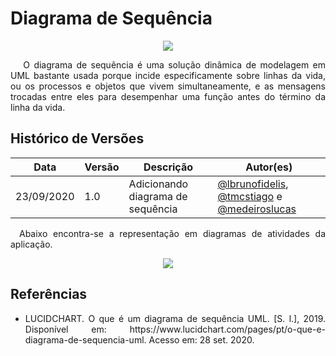 # Diagrama de Sequência

<div style="display: flex; justify-content: center; align-items:center;">
    <img src="https://unbarqdsw.github.io/2020.1_G11_SYA/assets/modelagem/diagram.png">
</div>

<p align="justify">&emsp;
O diagrama de sequência é uma solução dinâmica de modelagem em UML bastante usada porque incide especificamente sobre linhas da vida, ou os processos e objetos que vivem simultaneamente, e as mensagens trocadas entre eles para desempenhar uma função antes do término da linha da vida.
</p>

## **Histórico de Versões**
Data | Versão | Descrição | Autor(es) 
---- | ----------- | ------ | ---------
23/09/2020 | 1.0 | Adicionando diagrama de sequência | [@lbrunofidelis](http://github.com/lbrunofidelis), [@tmcstiago](https://github.com/tmcstiago) e  [@medeiroslucas](http://github.com/medeiroslucas) |
 
<p align="justify">&emsp;Abaixo encontra-se a representação em diagramas de atividades da aplicação.</p>

<div style="display: flex; justify-content: center; align-items:center;">
    <img src="https://unbarqdsw.github.io/2020.1_G11_SYA/assets/modelagem/sequencia.png">
</div>

## **Referências**
 * <p align="justify">LUCIDCHART. O que é um diagrama de sequência UML. [S. l.], 2019. Disponível em: https://www.lucidchart.com/pages/pt/o-que-e-diagrama-de-sequencia-uml. Acesso em: 28 set. 2020.</p>
